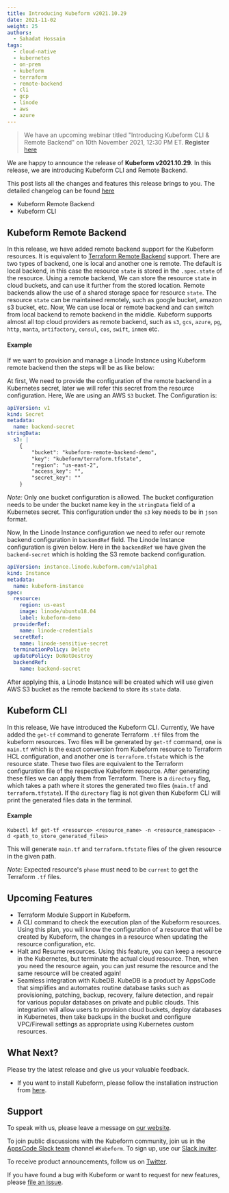 ```yaml
---
title: Introducing Kubeform v2021.10.29
date: 2021-11-02
weight: 25
authors:
  - Sahadat Hossain
tags:
  - cloud-native
  - kubernetes
  - on-prem
  - kubeform
  - terraform
  - remote-backend
  - cli
  - gcp
  - linode
  - aws
  - azure
---
```


> We have an upcoming webinar titled "Introducing Kubeform CLI & Remote Backend" on 10th November 2021, 12:30 PM ET. **Register** [here](https://appscode.com/webinar/)

We are happy to announce the release of **Kubeform v2021.10.29**. In this release, we are introducing Kubeform CLI and Remote Backend.

This post lists all the changes and features this release brings to you. The detailed changelog can be found [here](https://github.com/kubeform/CHANGELOG/blob/master/releases/v2021.10.29/README.md)

* Kubeform Remote Backend
* Kubeform CLI

## Kubeform Remote Backend

In this release, we have added remote backend support for the Kubeform resources. It is equivalent to [Terraform Remote Backend](https://www.terraform.io/docs/language/settings/backends/remote.html) support. There are two types of backend, one is local and another one is remote. The default is local backend, in this case the resource `state` is stored in the `.spec.state` of the resource. Using a remote backend, We can store the resource `state` in cloud buckets, and can use it further from the stored location. Remote backends allow the use of a shared storage space for resource `state`. The resource `state` can be maintained remotely, such as google bucket, amazon s3 bucket, etc. Now, We can use local or remote backend and can switch from local backend to remote backend in the middle. Kubeform supports almost all top cloud providers as remote backend, such as `s3`, `gcs`, `azure`, `pg`, `http`, `manta`, `artifactory`, `consul`, `cos`, `swift`, `inmem` etc.

#### Example

If we want to provision and manage a Linode Instance using Kubeform remote backend then the steps will be as like below: 

At first, We need to provide the configuration of the remote backend in a Kubernetes secret, later we will refer this secret from the resource configuration. Here, We are using an AWS `S3` bucket. The Configuration is:
```yaml
apiVersion: v1
kind: Secret
metadata:
  name: backend-secret
stringData:
  s3: |
    {
        "bucket": "kubeform-remote-backend-demo",
        "key": "kubeform/terraform.tfstate",
        "region": "us-east-2",
        "access_key": "",
        "secret_key": ""
    }
```
*Note:* Only one bucket configuration is allowed. The bucket configuration needs to be under the bucket name key in the `stringData` field of a Kubernetes secret. This configuration under the `s3` key needs to be in `json` format.


Now, In the Linode Instance configuration we need to refer our remote backend configuration in `backendRef` field. The Linode Instance configuration is given below. Here in the `backendRef` we have given the `backend-secret` which is holding the S3 remote backend configuration.
```yaml
apiVersion: instance.linode.kubeform.com/v1alpha1
kind: Instance
metadata:
  name: kubeform-instance
spec:
  resource:
    region: us-east
    image: linode/ubuntu18.04
    label: kubeform-demo
  providerRef:
    name: linode-credentials
  secretRef:
    name: linode-sensitive-secret
  terminationPolicy: Delete
  updatePolicy: DoNotDestroy
  backendRef:
    name: backend-secret
```

After applying this, a Linode Instance will be created which will use given AWS S3 bucket as the remote backend to store its `state` data.

## Kubeform CLI

In this release, We have introduced the Kubeform CLI. Currently, We have added the `get-tf` command to generate Terraform `.tf` files from the kubeform resources. Two files will be generated by `get-tf` command, one is `main.tf` which is the exact conversion from Kubeform resource to Terraform HCL configuration, and another one is `terraform.tfstate` which is the resource state. These two files are equivalent to the Terraform configuration file of the respective Kubeform resource. After generating these files we can apply them from Terraform. There is a `directory` flag, which takes a path where it stores the generated two files (`main.tf` and `terraform.tfstate`). If the `directory` flag is not given then Kubeform CLI will print the generated files data in the terminal.

#### Example

`Kubectl kf get-tf <resource> <resource_name> -n <resource_namespace> -d <path_to_store_generated_files>`

This will generate `main.tf` and `terraform.tfstate` files of the given resource in the given path.

*Note:* Expected resource's `phase` must need to be `current` to get the Terraform `.tf` files. 

## Upcoming Features

* Terraform Module Support in Kubeform.
* A CLI command to check the execution plan of the Kubeform resources. Using this plan, you will know the configuration of a resource that will be created by Kubeform, the changes in a resource when updating the resource configuration, etc.
* Halt and Resume resources. Using this feature, you can keep a resource in the Kubernetes, but terminate the actual cloud resource. Then, when you need the resource again, you can just resume the resource and the same resource will be created again!
* Seamless integration with KubeDB. KubeDB is a product by AppsCode that simplifies and automates routine database tasks such as provisioning, patching, backup, recovery, failure detection, and repair for various popular databases on private and public clouds. This integration will allow users to provision cloud buckets, deploy databases in Kubernetes, then take backups in the bucket and configure VPC/Firewall settings as appropriate using Kubernetes custom resources.

## What Next?

Please try the latest release and give us your valuable feedback.

* If you want to install Kubeform, please follow the installation instruction from [here](http://www.kubeform.com/docs/latest/setup).

## Support

To speak with us, please leave a message on [our website](https://appscode.com/contact/).

To join public discussions with the Kubeform community, join us in the [AppsCode Slack team](https://appscode.slack.com/messages/C8NCX6N23/details/) channel `#Kubeform`. To sign up, use our [Slack inviter](https://slack.appscode.com/).

To receive product announcements, follow us on [Twitter](https://twitter.com/Kubeform).

If you have found a bug with Kubeform or want to request for new features, please [file an issue](https://github.com/Kubeform/Kubeform/issues/new).

